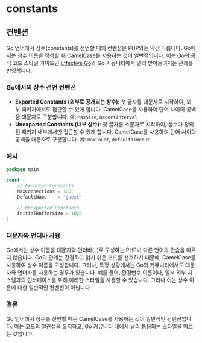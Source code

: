 # constants

## 컨벤션

Go 언어에서 상수(constants)를 선언할 때의 컨벤션은 PHP와는 약간 다릅니다. Go에서는 상수 이름을 작성할 때 CamelCase를 사용하는 것이 일반적입니다. 이는 Go의 공식 코드 스타일 가이드인 [Effective Go](https://golang.org/doc/effective_go#mixed-caps)와 Go 커뮤니티에서 널리 받아들여지는 관례를 반영합니다.

### Go에서의 상수 선언 컨벤션

- **Exported Constants (외부로 공개되는 상수)**: 첫 글자를 대문자로 시작하여, 외부 패키지에서도 접근할 수 있게 합니다. CamelCase를 사용하여 단어 사이의 공백을 대문자로 구분합니다. 예: `MaxSize`, `ReportInterval`
- **Unexported Constants (내부 상수)**: 첫 글자를 소문자로 시작하여, 상수가 정의된 패키지 내부에서만 접근할 수 있게 합니다. CamelCase를 사용하여 단어 사이의 공백을 대문자로 구분합니다. 예: `maxCount`, `defaultTimeout`

### 예시

```go
package main

const (
    // Exported Constants
    MaxConnections = 100
    DefaultName    = "guest"

    // Unexported Constants
    initialBufferSize = 1024
)
```

### 대문자와 언더바 사용

Go에서는 상수 이름을 대문자와 언더바(`_`)로 구성하는 PHP나 다른 언어의 관습을 따르지 않습니다. Go의 관례는 간결하고 읽기 쉬운 코드를 선호하기 때문에, CamelCase를 사용하여 상수 이름을 구성합니다. 그러나, 특정 상황에서는 Go의 커뮤니티에서도 대문자와 언더바를 사용하는 경우가 있습니다. 예를 들어, 환경변수 이름이나, 일부 외부 시스템과의 인터페이스를 위해 이러한 스타일을 사용할 수 있습니다. 그러나 이는 상수 이름에 대한 일반적인 컨벤션이 아닙니다.

### 결론

Go 언어에서 상수를 선언할 때는 CamelCase를 사용하는 것이 일반적인 컨벤션입니다. 이는 코드의 일관성을 유지하고, Go 커뮤니티 내에서 널리 통용되는 스타일을 따르는 것입니다.

